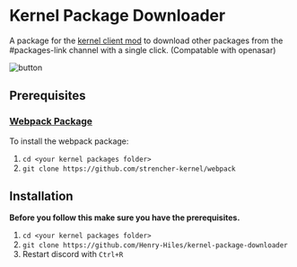 # Kernel Package Downloader

A package for the [kernel client mod](https://github.com/kernel-mod/) to download other packages from the #packages-link channel with a single click. (Compatable with openasar)

![button](https://i.imgur.com/miKZto9.png)

## Prerequisites

### [Webpack Package](https://github.com/strencher-kernel/webpack)

To install the webpack package:

1. `cd <your kernel packages folder>`
2. `git clone https://github.com/strencher-kernel/webpack`

## Installation

**Before you follow this make sure you have the prerequisites.**

1. `cd <your kernel packages folder>`
2. `git clone https://github.com/Henry-Hiles/kernel-package-downloader`
3. Restart discord with `Ctrl+R`

